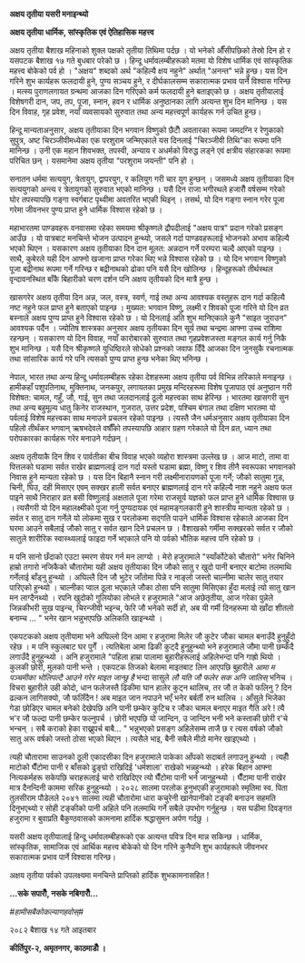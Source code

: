 **अक्षय तृतीया यसरी मनाइन्थ्यो**

**अक्षय तृतीया धार्मिक, सांस्कृतिक एवं ऐतिहासिक महत्त्व**

अक्षय तृतीया बैशाख महिनाको शुक्ल पक्षको तृतीया तिथिमा पर्दछ । यो भनेको औँसीपछिको
तेस्रो दिन हो र यसपटक बैशाख १७ गते बुधबार परेको छ । हिन्दू धर्मावलम्बीहरूको मतमा यो
विशेष धार्मिक एवं सांस्कृतिक महत्त्व बोकेको पर्व हो । "अक्षय" शब्दको अर्थ "कहिल्यै क्षय
नहुने" अर्थात् "अनन्त" भन्ने हुन्छ। यस दिन गरिने शुभ कार्यहरू फलदायी हुने, पुण्य सञ्चय हुने,
र दीर्घकालसम्म सकारात्मक प्रभाव पार्ने विश्वास गरिन्छ । मत्स्य पुराणलगायत ग्रन्थमा
आजका दिन गरिएको कर्म फलदायी हुने बताइएको छ । अक्षय तृतीयालाई विशेषगरी दान, जप,
तप, पूजा, स्नान, हवन र धार्मिक अनुष्ठानका लागि अत्यन्त शुभ दिन मानिन्छ । यस दिन
विवाह, गृह प्रवेश, नयाँ व्यवसायको सुरुवात तथा अन्य महत्त्वपूर्ण कार्यहरू गर्न उचित हुन्छ।

हिन्दू मान्यताअनुसार, अक्षय तृतीयाका दिन भगवान विष्णुको छैटौँ अवतारका रूपमा जमदग्नि
र रेणुकाको सुपुत्र, अष्ट चिरञ्जीवीमध्येका एक परशुराम जन्मिएकाले यस दिनलाई "चिरञ्जीवी
तिथि"का रूपमा पनि मानिन्छ । उनी एक महान शिवभक्त, तपस्वी, अन्याय र अधर्मको
विरुद्ध लड्ने एवं क्षत्रीय संहारकका रूपमा परिचित छन् । यसमानेमा अक्षय तृतीया "परशुराम
जयन्ती" पनि हो ।

सनातन धर्ममा सत्ययुग, त्रेतायुग, द्वापरयुग, र कलियुग गरी चार युग हुन्छन् । जसमध्ये अक्षय
तृतीयाका दिन सत्ययुगको अन्त्य र त्रेतायुगको सुरुवात भएको मानिन्छ । यसै दिन राजा
भगीरथले हजारौँ वर्षसम्म गरेको घोर तपस्यापछि गङ्गा स्वर्गबाट पृथ्वीमा अवतरित भएकी
थिइन् । तसर्थ, यो दिन गङ्गा स्नान गरेर पूजा गरेमा जीवनभर पुण्य प्राप्त हुने धार्मिक
विश्वास रहेको छ ।

महाभारतमा पाण्डवहरू वनवासमा रहेका समयमा श्रीकृष्णले द्रौपदीलाई "अक्षय पात्र" प्रदान
गरेको प्रसङ्ग आउँछ । यो पात्रबाट मनचिन्ते भोजन उत्पादन हुन्थ्यो, जसले गर्दा
पाण्डवहरूलाई भोजनको अभाव कहिल्यै भएको थिएन । यसकारण अक्षय तृतीयाका दिन दान
मूलत: अन्नदान गर्ने परम्परा चल्दै आएको पाइन्छ । साथै, कुबेरले यही दिन आफ्नो खजाना
प्राप्त गरेका थिए भन्ने विश्वास रहेको छ । यो दिन भगवान विष्णुको पूजा बद्रीनाथ रूपमा
गर्ने गरिन्छ र बद्रीनाथको ढोका पनि यसै दिन खोलिन्छ । हिन्दूहरूको तीर्थस्थल
वृन्दावनस्थित बाँकै बिहारीको चरण दर्शन पनि अक्षय तृतीयको दिन मात्रै हुन्छ ।

खासगरेर अक्षय तृतीया दिन अन्न, जल, वस्त्र, स्वर्ण, गाई तथा अन्य आवश्यक वस्तुहरू दान
गर्दा कहिल्यै नष्ट नहुने फल प्राप्त हुने बताएको पाइन्छ । मुख्यत: भगवान विष्णु, लक्ष्मी र
शिवको पूजा गरिने यो दिन व्रत बस्नाले अक्षय पुण्य प्राप्त हुने विश्वास रहेको छ । यो
दिनलाई अति शुभ मानिएकाले कुनै "साइत जुराउन" आवश्यक पर्दैन । ज्योतिष शास्त्रका अनुसार
अक्षय तृतीयका दिन सूर्य तथा चन्द्रमा आफ्ना उच्च राशिमा रहन्छन् । यसकारण यो दिन
विवाह, नयाँ कारोबारको सुरुवात तथा गृहप्रवेशजस्ता मङ्गल कार्य गर्नु निकै शुभ मानिन्छ ।
यसै दिन श्रीकृष्णले युधिष्ठिरले सोधेको प्रश्नको जवाफ दिँदै आजका दिन जुनसुकै रचनात्मक तथा
सांसारिक कार्य गरे पनि त्यसको पुण्य प्राप्त हुन्छ भनेका थिए भनिन्छ ।

नेपाल, भारत तथा अन्य हिन्दू धर्मावलम्बीहरू रहेका देशहरूमा अक्षय तृतीया पर्व विभिन्न
तरिकाले मनाइन्छ । हामीकहाँ पशुपतिनाथ, मुक्तिनाथ, जनकपुर, लगायतका प्रमुख मन्दिरहरूमा
विशेष पूजापाठ एवं अनुष्ठान गरी विशेषत: चामल, गहुँ, जौ, गाई, सुन तथा जलदानलाई ठूलो
महत्त्वका साथ हेरिन्छ । भारतमा खासगरी सुन तथा अन्य बहुमूल्य धातु किनेर राजस्थान,
गुजरात, उत्तर प्रदेश, पश्चिम बंगाल तथा दक्षिण भारतमा यो पर्वलाई विशेष महत्त्वका साथ
मनाउने प्रचलन रहेको पाइन्छ । त्यस्तै जैन धर्मअनुसार अक्षय तृतीयाका दिन पहिलो तीर्थंकर
भगवान् ऋषभदेवले वर्षौँको तपस्यापछि आहार ग्रहण गरेकाले यो दिन व्रत, ध्यान तथा
परोपकारका कार्यहरू गरेर मनाउने गर्दछन् ।

अक्षय तृतीयाकै दिन शिव र पार्वतीका बीच विवाह भएको व्यहोरा शास्त्रमा उल्लेख छ । आज
माटो, तामा वा पित्तलको घडामा सर्वत राखेर ब्राह्मणलाई दान गर्दा यस्तो घडामा
ब्रह्मा, विष्णु र शिव तीनै स्वरूपका भगवानको निवास हुने मान्यता रहेको छ । यस दिन
बिहानै स्नान गरी लक्ष्मीनारायणको पूजा गर्ने; जौको सातुमा गुड, चिनी, घिउ, दही
मिसाएर एवम् सक्खर हाली सर्वत बनाएर ब्राह्मणलाई दान गरे कहिल्यै नाश नहुने अक्षय फल
पाइने साथै निराहार व्रत बसी विष्णुलाई अक्षताले पूजा गरेमा राजसूर्य यज्ञको फल प्राप्त
हुने धार्मिक विश्वास छ । त्यसैगरी यो दिन महालक्ष्मीको पूजा गर्नु पुण्यदायक एवं
महामङ्गलकारी हुने शास्त्रीय मान्यता रहेको छ ।सर्वत र सातु दान गर्नेले यो लोकमा सुख र
परलोकमा सद्गति पाउने धार्मिक विश्वास रहेकाले आजका दिन घरमा आउने सबैलाई जौको सातु
र सर्वत खान दिने प्रचलन छ । वैशाखको गर्मीमा सक्खरको सर्वत र जौको सातुले शारीरिक
स्वास्थ्यलाई फाइदा गर्ने भएकाले पनि यो पर्वको भौतिक महत्त्व पनि रहेको छ ।

म पनि सानो छँदाको एउटा स्मरण सेयर गर्न मन लाग्यो । मेरो हजुरामाले "स्याँर्कोटेको
चौतारो" भनेर चिनिने हाम्रो तगारो नजिकैको चौतारोमा यही अक्षय तृतीयाका दिन जौको
सातु र खुदो पानी बनाएर बाटोमा तलमाथि गर्नेलाई बाँड्नु हुन्थ्यो । अघिल्लै दिन जौ भुटेर
जाँतोमा पिन्ने र नाङ्लो जस्तो चाल्नीमा चालेर सातु तयार पारिएको हुन्थ्यो । चाल्नीका
प्वाल ठूला भएकाले जौका ठोसा पनि सातुमा मिसिएका हुँदा मलाई त्यो सातु खान मन
लाग्दैनथ्यो । रपनि खुदोको गुलियोका लोभले र हजुरामाले "आज अछेतृतीया, आज गरेका पुन्नेले
जिन्नकीभरी सुख पाइन्च, चिरन्जीवी भइन्च, फेरि जौ भनेको सर्दी हो, अब यी गर्मी
दिनहरूमा यो खाँदा शीतलो बनाम्च \... " भनेर खान भन्नुभएपछि अलिकति खाइन्थ्यो ।

एकपटकको अक्षय तृतीयामा भने अघिल्लो दिन आमा र हजुरामा मिलेर जौ कुटेर जौका चामल
बनाउँदै हुनुहुँदो रहेछ । म पनि स्कुलबाट घर पुगेँ । त्यतिबेला आमा ढिकी कुट्दै हुनुहुन्थ्यो भने
हजुरामाले जौमा पानी छम्कँदै लगाउँदै हुनुहुन्थ्यो । अनि हजुरामाले "पहिला हाम्रा पालामा
बुहारीहरूलाई अहिलेभन्दा पनि गाह्रो थियो । कुलकी छोरी, मुलको पानी भन्ते । एकपटक
तिजको बेलामा माइतबाट लिन आएपछि बुहारीले *आमा म पञ्चमीका भोलिपल्टै आउने गरेर माइत
जान्छु है* भन्दा सासुले *लौ यति जौ फलेर सक अनि जालिस्* भनिच । विचरा बुहारीले उही
कोदो, धान फलेजस्तै ढिकीमा घान हालेर कुट्न थालिच, तर जौ त केको फलिनु ? दिन ढल्कन
लागिसक्यो, जौ फलिँदैन ! अब माइत जान नपाउने भएँ भनेर बर्बर्ती रुन थालिच । आँसुले
भिजेका गेडा छोडिएर चामल बनेको देखेपछि अनि पानी छम्केर कुटिच र जौका चामल बनाएर
माइत गैति अरे ! त्यै भ\'र जौ फल्दा पानी छम्केर फल्नुपर्च । छोरी भएपछि यो जान्दिन, उ
जान्दिन भनी भने कस्ताकी छोरी र\'चे भन्चन् । सबै कराको हेका राख्नुपर्च बाबै\... "
भन्नुभएको प्रसङ्ग अहिलेसम्म ताजै छ र त्यस वर्षको जौको सातु अरू वर्षको जस्तो ठोसा भएको
थिएन । त्यसैले भाइ, बैनी सबैले मीठो मानेर खाइएथ्यो ।

त्यही चौतारामा साउनको ठूली एकादसीका दिन हजुरामाले पाकेका आँपको सदाबर्त लगाउनु
हुन्थ्यो । त्यहीँ माटोको घैँटोमा पानी र बाँसको ढुङ्ग्रो राखिदिई \'धर्मशाला\' राखेको
भन्नहुन्थ्यो । हरेक बिहान आफ्ना नित्यकर्महरू सकेपछि चराहरूलाई चारो राखिदिएर त्यो
घैँटोमा पानी भर्न जानुहुन्थ्यो । घैँटामा पानी राखेर मात्र दैनन्दिनी काममा सरिक
हुनुहुन्थ्यो । २०२८ सालमा परलोक हुनुभएकी हजुरामाको स्मृतिमा स्व. पिता तुलसीराम पौडेलले
२०४१ सालमा त्यही चौतारोमा धारा कचुरेनी खानेपानीको टङ्की बनाउन सहमति दिनुभएथ्यो
र सोही टङ्कीको पानी अहिले पनि तलमाथि गर्ने सबैले उपभोग गर्नुहुन्छ । यस घडीमा
दिवङ्गत हजुरामा र बुवाप्रति बैकुण्ठवासको कामनामा हार्दिक श्रद्धासुमन अर्पण गर्दछु ।

यसरी अक्षय तृतीयालाई हिन्दू धर्मावलम्बीहरूको एक अत्यन्त पवित्र दिन मान्न सकिन्छ ।
धार्मिक, सांस्कृतिक, सामाजिक एवं आर्थिक महत्त्व बोकेको यो दिन गरिने कुनैपनि शुभ
कार्यहरूले जीवनभर सकारात्मक प्रभाव पार्ने विश्वास गरिन्छ।

अक्षय तृतीया पर्वको उपलक्ष्यमा मनचिन्ते प्राप्तिको हार्दिक शुभकामनासहित !

**\...सके सपारौँ, नसके नबिगारौँ\...**

*#हामीसबैकोकल्याणहवोस्#*

२०८२ बैशाख १४ गते आइतबार

**कीर्तिपुर-२, अमृतनगर, काठमाडौँ ।**
